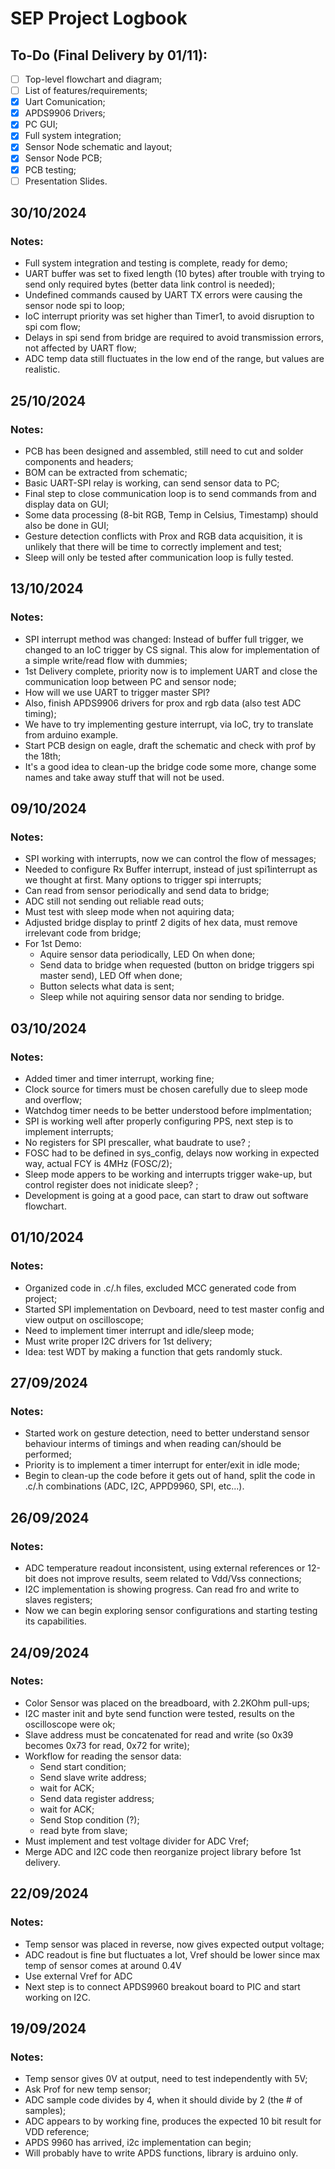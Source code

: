 # SEP Project Logbook
<!-- TODO STARTS HERE -->
## To-Do (Final Delivery by 01/11):

- [ ] Top-level flowchart and diagram;
- [ ] List of features/requirements;
- [x] Uart Comunication;
- [x] APDS9906 Drivers;
- [x] PC GUI;
- [x] Full system integration;
- [x] Sensor Node schematic and layout;
- [x] Sensor Node PCB;
- [x] PCB testing;
- [ ] Presentation Slides.
<!-- TODO ENDS HERE -->

<!-- NEW LOG ENTRY STARTS HERE -->

## 30/10/2024

### Notes:
- Full system integration and testing is complete, ready for demo;
- UART buffer was set to fixed length (10 bytes) after trouble with
trying to send only required bytes (better data link control is needed);
- Undefined commands caused by UART TX errors were causing the sensor node spi
to loop;
- IoC interrupt priority was set higher than Timer1, to avoid disruption 
to spi com flow;
- Delays in spi send from bridge are required to avoid transmission errors, not
  affected by UART flow;
- ADC temp data still fluctuates in the low end of the range, but values are realistic.
 
<!-- NEW LOG ENTRY ENDS HERE -->

## 25/10/2024

### Notes:
- PCB has been designed and assembled, still need to cut and solder 
  components and headers;
- BOM can be extracted from schematic;
- Basic UART-SPI relay is working, can send sensor data to PC;
- Final step to close communication loop is to send commands from and display data on GUI;
- Some data processing (8-bit RGB, Temp in Celsius, Timestamp) should also be done in GUI;
- Gesture detection conflicts with Prox and RGB data acquisition, it is unlikely that there will be time to correctly implement and test;
- Sleep will only be tested after communication loop is fully tested.

## 13/10/2024

### Notes:
- SPI interrupt method was changed: Instead of buffer full trigger,
  we changed to an IoC trigger by CS signal. This alow for implementation of a simple write/read flow with dummies;
- 1st Delivery complete, priority now is to implement UART and close the communication loop between PC and sensor node;
- How will we use UART to trigger master SPI?
- Also, finish APDS9906 drivers for prox and rgb data (also test ADC timing);
- We have to try implementing gesture interrupt, via IoC, try to translate from arduino example.
- Start PCB design on eagle, draft the schematic and check with prof by the 18th;
- It's a good idea to clean-up the bridge code some more, change some names and take away stuff that will not be used.

## 09/10/2024

### Notes:
- SPI working with interrupts, now we can control the flow of
  messages;
- Needed to configure Rx Buffer interrupt, instead of just spi1interrupt
  as we thought at first. Many options to trigger spi interrupts;
- Can read from sensor periodically and send data to bridge;
- ADC still not sending out reliable read outs;
- Must test with sleep mode when not aquiring data;
- Adjusted bridge display to printf 2 digits of hex data,
  must remove irrelevant code from bridge;
- For 1st Demo:
  - Aquire sensor data periodically, LED On when done;
  - Send data to bridge when requested
   (button on bridge triggers spi master send), LED Off when done;
  - Button selects what data is sent;
  - Sleep while not aquiring sensor data nor sending to bridge.

## 03/10/2024

### Notes:
- Added timer and timer interrupt, working fine;
- Clock source for timers must be chosen carefully
  due to sleep mode and overflow;
- Watchdog timer needs to be better understood before implmentation;
- SPI is working well after properly configuring PPS, next
  step is to implement interrupts;
- No registers for SPI prescaller, what baudrate to use? ;
- FOSC had to be defined in sys_config, delays now working
  in expected way, actual FCY is 4MHz (FOSC/2);
- Sleep mode appers to be working and interrupts trigger wake-up,
  but control register does not inidicate sleep? ;
- Development is going at a good pace, can start to
  draw out software flowchart.

## 01/10/2024

### Notes:
- Organized code in .c/.h files, excluded MCC generated code
  from project;
- Started SPI implementation on Devboard, need to test master config and
  view output on oscilloscope;
- Need to implement timer interrupt and idle/sleep mode;
- Must write proper I2C drivers for 1st delivery;
- Idea: test WDT by making a function that gets randomly stuck.

## 27/09/2024

### Notes:
- Started work on gesture detection, need to better understand sensor behaviour
  interms of timings and when reading can/should be performed;
- Priority is to implement a timer interrupt for enter/exit in idle mode;
- Begin to clean-up the code before it gets out of hand, split the code
  in .c/.h combinations (ADC, I2C, APPD9960, SPI, etc...).

## 26/09/2024

### Notes:
- ADC temperature readout inconsistent, using external references
  or 12-bit does not improve results, seem related to Vdd/Vss connections;
- I2C implementation is showing progress. Can read fro and write to slaves registers;
- Now we can begin exploring sensor configurations and starting testing its capabilities.

## 24/09/2024

### Notes:

- Color Sensor was placed on the breadboard, with 2.2KOhm pull-ups;
- I2C master init and byte send function were tested,
  results on the oscilloscope were ok;
- Slave address must be concatenated for read and write (so 0x39 becomes 0x73 for read, 0x72 for write);
- Workflow for reading the sensor data:
  - Send start condition;
  - Send slave write address;
  - wait for ACK;
  - Send data register address;
  - wait for ACK;
  - Send Stop condition (?);
  - read byte from slave;
- Must implement and test voltage divider for ADC Vref;
- Merge ADC and I2C code then reorganize project library before 1st delivery. 

## 22/09/2024

### Notes:

- Temp sensor was placed in reverse, now gives expected output voltage;
- ADC readout is fine but fluctuates a lot, Vref should be lower since max temp of sensor comes at around 0.4V
- Use external Vref for ADC
- Next step is to connect APDS9960 breakout board to PIC and start working on I2C.

## 19/09/2024

### Notes:

- Temp sensor gives 0V at output, need to test independently with 5V;
- Ask Prof for new temp sensor;
- ADC sample code divides by 4, when it should divide by 2 (the # of samples);
- ADC appears to by working fine, produces the expected 10 bit result for VDD reference;
- APDS 9960 has arrived, i2c implementation can begin;
- Will probably have to write APDS functions, library is arduino only.



